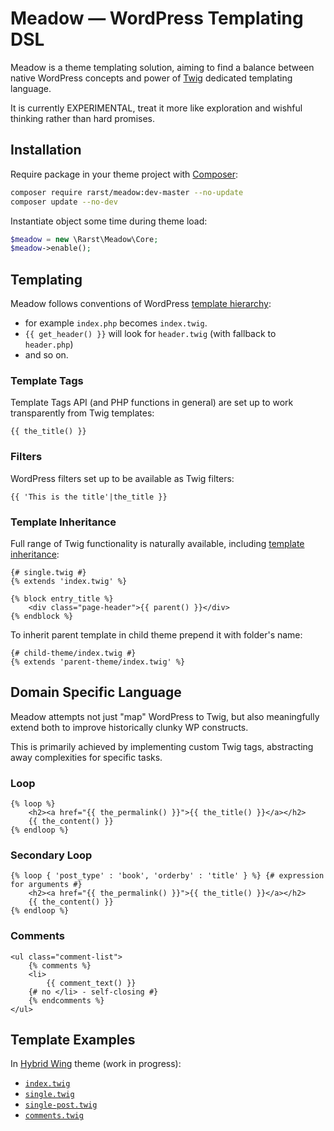 # Meadow — WordPress Templating DSL

Meadow is a theme templating solution, aiming to find a balance between native WordPress concepts and power of [Twig](http://twig.sensiolabs.org/) dedicated templating language.

It is currently EXPERIMENTAL, treat it more like exploration and wishful thinking rather than hard promises.

## Installation

Require package in your theme project with [Composer](https://getcomposer.org/):

```bash
composer require rarst/meadow:dev-master --no-update
composer update --no-dev
```

Instantiate object some time during theme load:

```php
$meadow = new \Rarst\Meadow\Core;
$meadow->enable();
```

## Templating

Meadow follows conventions of WordPress [template hierarchy](https://codex.wordpress.org/Template_Hierarchy#Visual_Overview):

 - for example `index.php` becomes `index.twig`.
 - `{{ get_header() }}` will look for `header.twig` (with fallback to `header.php`)
 - and so on.

### Template Tags

Template Tags API (and PHP functions in general) are set up to work transparently from Twig templates:

```twig
{{ the_title() }}
```

### Filters

WordPress filters set up to be available as Twig filters:

```twig
{{ 'This is the title'|the_title }}
```

### Template Inheritance

Full range of Twig functionality is naturally available, including [template inheritance](http://twig.sensiolabs.org/doc/templates.html#template-inheritance):

```twig
{# single.twig #}
{% extends 'index.twig' %}

{% block entry_title %}
	<div class="page-header">{{ parent() }}</div>
{% endblock %}
```

To inherit parent template in child theme prepend it with folder's name:

```twig
{# child-theme/index.twig #}
{% extends 'parent-theme/index.twig' %}
```

## Domain Specific Language

Meadow attempts not just "map" WordPress to Twig, but also meaningfully extend both to improve historically clunky WP constructs.

This is primarily achieved by implementing custom Twig tags, abstracting away complexities for specific tasks.

### Loop

```twig
{% loop %}
	<h2><a href="{{ the_permalink() }}">{{ the_title() }}</a></h2>
	{{ the_content() }}
{% endloop %}
```

### Secondary Loop

```twig
{% loop { 'post_type' : 'book', 'orderby' : 'title' } %} {# expression for arguments #}
	<h2><a href="{{ the_permalink() }}">{{ the_title() }}</a></h2>
	{{ the_content() }}
{% endloop %}
```

### Comments

```twig
<ul class="comment-list">
	{% comments %}
	<li>
		{{ comment_text() }}
	{# no </li> - self-closing #}
	{% endcomments %}
</ul>
```

## Template Examples

In [Hybrid Wing](https://github.com/Rarst/hybrid-wing) theme (work in progress):

 - [`index.twig`](https://github.com/Rarst/hybrid-wing/blob/master/index.twig)
  - [`single.twig`](https://github.com/Rarst/hybrid-wing/blob/master/single.twig)
   - [`single-post.twig`](https://github.com/Rarst/hybrid-wing/blob/master/single-post.twig)
  - [`comments.twig`](https://github.com/Rarst/hybrid-wing/blob/master/comments.twig)

